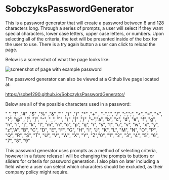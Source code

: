 # SobczyksPasswordGenerator


This is a password generator that will create a password between 8 and 128 characters long. Through a series of prompts, a user will select if they want special characters, lower case letters, upper case letters, or numbers. Upon selecting all of the criteria, the text will be presented inside of the box for the user to use. There is a try again button a user can click to reload the page.

Below is a screenshot of what the page looks like:

![screenshot of page with example password](https://user-images.githubusercontent.com/26222624/180590325-28db9325-c90b-4c20-86b2-47dec34df084.png)



The password generator can also be viewed at a Github live page located at:

https://sobe1290.github.io/SobczyksPasswordGenerator/


Below are all of the possible characters used in a password:

" ", "!" ,"#" ,"$" ,"%" ,"&" ,"'" ,"(" ,")" ,"*" ,"+" , "-",".", "/", ":",";", "<", "=", ">", "?", "@" ,"[", "]", "^", "_", "`", "{" ,"|" ,"}" ,"~","a", "b", "c", "d", "e", "f", "g", "h", "i", "j", "k", "l", "m", "n", "o", "p", "q", "r", "s", "t", "u", "v", "w", "x", "y", "z","A", "B", "C", "D", "E", "F", "G", "H", "I", "J", "K", "L", "M", "N", "O", "P", "Q", "R", "S", "T", "U", "V", "W", "X", "Y", "Z","0", "1", "2", "3", "4", "5", "6", "7", "8", "9"


This password generator uses prompts as a method of selecting criteria, however in a future release I will be changing the prompts to buttons or sliders for criteria for password generation. I also plan on later including a field where a user can select which characters should be excluded, as their company policy might require.
